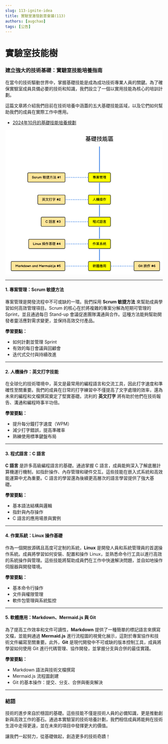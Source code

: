 ```yaml
---
slug: 113-ignite-idea
title: 實驗室激發創意會議(113)
authors: [augchao]
tags: [公告]
---
```


# 實驗室技能樹

### 建立強大的技術基礎：實驗室技能培養指南

在當今的技術驅動世界中，掌握基礎技能是成為成功技術專業人員的關鍵。為了確保實驗室成員具備必要的技術和知識，我們設立了一個以實用技能為核心的培訓計劃。

這篇文章將介紹我們目前在技術培養中涵蓋的五大基礎技能區域，以及它們如何幫助我們的成員在實際工作中應用。

- [2024年10月的基礎技能培養規劃](https://roadmap.sh/r/embed?id=66fb5e41e52a9bf4762f16c8)

<!-- truncate -->

![2024-10 Skill Tree](SkillTree202410.png)

---

#### 1. 專案管理：Scrum 敏捷方法

專案管理是開發流程中不可或缺的一環。我們採用 **Scrum 敏捷方法** 來幫助成員學習如何高效管理項目。Scrum 的核心在於將複雜的專案分解為短期可管理的 Sprint，並且通過每日 Stand-up 會議促進團隊溝通與合作。這種方法能夠幫助開發者靈活應對需求變更，並保持高效交付產品。

**學習要點：**
- 如何計劃並管理 Sprint
- 有效的每日會議與回顧會
- 迭代式交付與持續改進

---

#### 2. 人機操作：英文打字技能

在全球化的技術環境中，英文是最常用的編程語言和交流工具，因此打字速度和準確性至關重要。我們的成員在日常的打字練習中不僅提高了文字處理的效率，還為未來的編程和文檔撰寫奠定了堅實基礎。流利的 **英文打字** 將有助於他們在技術報告、溝通和編程時事半功倍。

**學習要點：**
- 提升每分鐘打字速度（WPM）
- 減少打字錯誤，提高準確率
- 熟練使用標準鍵盤布局

---

#### 3. 程式語言：C 語言

**C 語言** 是許多高級編程語言的基礎。通過掌握 C 語言，成員能夠深入了解底層計算機運行機制，如指針操作、內存管理和硬件交互。這些技能在嵌入式系統和高效能運算中尤為重要。C 語言的學習還為後續更高層次的語言學習提供了強大基礎。

**學習要點：**
- 基本語法結構與邏輯
- 指針與內存操作
- C 語言的應用場景與實例

---

#### 4. 作業系統：Linux 操作基礎

作為一個開放源碼且高度可定制的系統，**Linux** 是開發人員和系統管理員的首選操作系統。成員將學習如何安裝、配置和操作 Linux，並熟悉命令行工具以進行高效的系統操作與管理。這些技能將幫助成員們在工作中快速解決問題，並自如地操作伺服器與開發環境。

**學習要點：**
- 基本命令行操作
- 文件與權限管理
- 軟件包管理與系統監控

---

#### 5. 軟體應用：Markdown、Mermaid.js 與 Git

為了提高工作效率和文件可讀性，**Markdown** 提供了一種簡單的標記語言來撰寫文檔，並能夠通過 **Mermaid.js** 進行流程圖的視覺化展示，這對於專案協作和技術文件編寫至關重要。此外，**Git** 是現代開發中不可或缺的版本控制工具，成員將學習如何使用 Git 進行代碼管理、協作開發，並掌握分支與合併的最佳實踐。

**學習要點：**
- Markdown 語法與技術文檔撰寫
- Mermaid.js 流程圖創建
- Git 的基本操作：提交、分支、合併與衝突解決

---

### 結語

技術的進步來自於穩固的基礎。這些技能不僅是技術人員的必備知識，更是推動創新與高效工作的基石。通過本實驗室的技術培養計劃，我們相信成員將能夠在技術生涯中走得更遠，並在未來的項目中發揮更大的價值。

讓我們一起努力，從基礎做起，創造更多的技術奇蹟！
